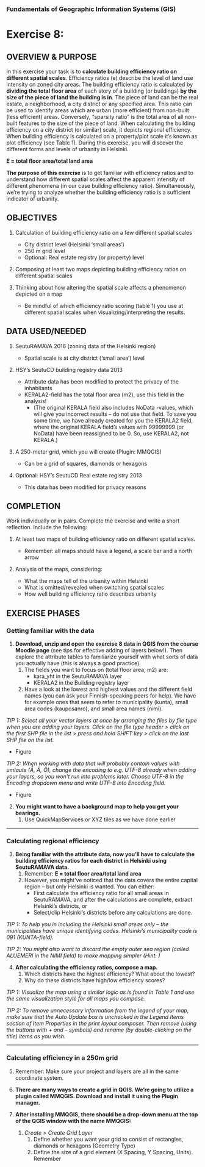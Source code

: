 ### Fundamentals of Geographic Information Systems (GIS)

# Exercise 8:

## OVERVIEW & PURPOSE

In this exercise your task is to **calculate building efficiency ratio on different spatial scales**. Efficiency ratios (e) describe the level of land use intensity on zoned city areas. The building efficiency ratio is calculated by **dividing the total floor area** of each story of a building (or buildings) **by the size of the piece of land the building is in**. The piece of land can be the real estate, a neighborhood, a city district or any specified area. This ratio can be used to identify areas which are urban (more efficient) from non-built (less efficient) areas. Conversely, “sparsity ratio” is the total area of all non-built features to the size of the piece of land. When calculating the building efficiency on a city district (or similar) scale, it depicts regional efficiency. When building efficiency is calculated on a property/plot scale it’s known as plot efficiency (see Table 1). During this exercise, you will discover the different forms and levels of urbanity in Helsinki.

**E = total floor area/total land area**

**The purpose of this exercise** is to get familiar with efficiency ratios and to understand how different spatial scales affect the apparent intensity of different phenomena (in our case building efficiency ratio). Simultaneously, we’re trying to analyze whether the building efficiency ratio is a sufficient indicator of urbanity.


## OBJECTIVES

1. Calculation of building efficiency ratio on a few different spatial scales
	
	- City district level (Helsinki ‘small areas’)
	- 250 m grid level
	- Optional: Real estate registry (or property) level

2. Composing at least two maps depicting building efficiency ratios on different spatial scales

3. Thinking about how altering the spatial scale affects a phenomenon depicted on a map
	
	- Be mindful of which efficiency ratio scoring (table 1) you use at different spatial scales when visualizing/interpreting the results.

## DATA USED/NEEDED

1. SeutuRAMAVA 2016 (zoning data of the Helsinki region)

	- Spatial scale is at city district (‘small area’) level

2. HSY’s SeutuCD building registry data 2013

	- Attribute data has been modified to protect the privacy of the inhabitants
	-  KERALA2-field has the total floor area (m2), use this field in the analysis!
		- (The original KERALA field also includes NoData -values, which will give you incorrect results – do not use that field. To save you some time, we have already created for you the KERALA2 field, where the original KERALA field’s values with 99999999 (or NoData) have been reassigned to be 0. So, use KERALA2, not KERALA.)

3. A 250-meter grid, which you will create (Plugin: MMQGIS)
	- Can be a grid of squares, diamonds or hexagons

4. Optional: HSY’s SeutuCD Real estate registry 2013
	- This data has been modified for privacy reasons

## COMPLETION

Work individually or in pairs. Complete the exercise and write a short reflection. Include the following:
1. At least two maps of building efficiency ratio on different spatial scales.
	- Remember: all maps should have a legend, a scale bar and a north arrow

2. Analysis of the maps, considering:
	-  What the maps tell of the urbanity within Helsinki
	-  What is omitted/revealed when switching spatial scales
	-  How well building efficiency ratio describes urbanity

## EXERCISE PHASES

### Getting familiar with the data

1. **Download, unzip and open the exercise 8 data in QGIS from the course Moodle page** (see tips for effective adding of layers below!). 
Then explore the attribute tables to familiarize yourself with what sorts of data you actually have (this is always a good practice).
	1. The fields you want to focus on (total floor area, m2) are: 
		- kara_yht in the SeutuRAMAVA layer
		- KERALA2 in the Building registry layer
	2.  Have a look at the lowest and highest values and the different field names (you can ask your Finnish-speaking peers for help). We have for example ones that seem to refer to municipality (kunta), small area codes (kauposanro), and  small area names (nimi).

*TIP 1: Select all your vector layers at once by arranging the files by file type when you are adding your layers. Click on the file type header > click on the first SHP file in the list > press and hold SHIFT key > click on the last SHP file on the list.*

- Figure

*TIP 2: When working with data that will probably contain values with umlauts (Å, Ä, Ö), change the encoding to e.g. UTF-8 already when adding your layers, so you won’t run into problems later. Choose UTF-8 in the Encoding dropdown menu and write UTF-8 into Encoding field.*

- Figure

2. **You might want to have a background map to help you get your bearings.**
	1. Use QuickMapServices or XYZ tiles as we have done earlier

---

### Calculating regional efficiency

3. **Being familiar with the attribute data, now you’ll have to calculate the building efficiency ratios for each district in Helsinki using SeutuRAMAVA data.**
	1. Remember: **E = total floor area/total land area**
	2. However, you might’ve noticed that the data covers the entire capital region – but only Helsinki is wanted. You can either:
		- First calculate the efficiency ratio for all small areas in SeutuRAMAVA, and after the calculations are complete, extract Helsinki’s districts, or
		- Select/clip Helsinki’s districts before any calculations are done.

*TIP 1: To help you in including the Helsinki small areas only – the municipalities have unique identifying codes. Helsinki’s municipality code is 091 (KUNTA-field).*

*TIP 2: You might also want to discard the empty outer sea region (called ALUEMERI in the NIMI field) to make mapping simpler (Hint: )*

4. **After calculating the efficiency ratios, compose a map.**
	1. Which districts have the highest efficiency? What about the lowest?
	2. Why do these districts have high/low efficiency scores?

*TIP 1: Visualize the map using a similar logic as is found in Table 1 and use the same visualization style for all maps you compose.*

*TIP 2: To remove unnecessary information from the legend of your map, make sure that the Auto Update box is unchecked in the Legend Items section of Item Properties in the print layout composer. Then remove (using the buttons with + and – symbols) and rename (by double-clicking on the title) items as you wish.*

---

### Calculating efficiency in a 250m grid

5. Remember: Make sure your project and layers are all in the same coordinate system.

6. **There are many ways to create a grid in QGIS. We’re going to utilize a plugin called MMQGIS. Download and install it using the Plugin manager.**

7. **After installing MMQGIS, there should be a drop-down menu at the top of the QGIS window with the name MMQGIS:**
	1. *Create* > *Create Grid Layer*
		1.  Define whether you want your grid to consist of rectangles, diamonds or hexagons (Geometry Type)
		2. Define the size of a grid element (X Spacing, Y Spacing, Units). Remember


<!--stackedit_data:
eyJkaXNjdXNzaW9ucyI6eyJySUlNQ2tUNkZLbkt2V1RKIjp7In
N0YXJ0IjoxMDk4LCJlbmQiOjExMzgsInRleHQiOiIqKkUgPSB0
b3RhbCBmbG9vciBhcmVhL3RvdGFsIGxhbmQgYXJlYSoqIn0sIl
VzR3N3d05pWVVDdnRLR0giOnsic3RhcnQiOjQzODUsImVuZCI6
NDM5MywidGV4dCI6Ii0gRmlndXJlIn0sIjFNdzdXY1p0dG16dm
ZPb3EiOnsic3RhcnQiOjQ2NzEsImVuZCI6NDY3OSwidGV4dCI6
Ii0gRmlndXJlIn0sImk1cldmZjgwSFJ5WGJydFAiOnsic3Rhcn
QiOjM1MTksImVuZCI6MzUyNSwidGV4dCI6Ik1vb2RsZSJ9LCJ5
ZnRIZXhDTURheG5vWVM5Ijp7InN0YXJ0Ijo1NzI2LCJlbmQiOj
U3MzAsInRleHQiOiJIaW50In0sIno3Y25CUFlad0NqWFdIY3ci
Onsic3RhcnQiOjQxMjcsImVuZCI6NDM4MywidGV4dCI6IipUSV
AgMTogU2VsZWN0IGFsbCB5b3VyIHZlY3RvciBsYXllcnMgYXQg
b25jZSBieSBhcnJhbmdpbmcgdGhlIGZpbGVzIGJ5IGZpbGUgdH
nigKYifSwiSHJHZ01qMjQ1ZEN1OWt5TiI6eyJzdGFydCI6NDM5
NSwiZW5kIjo0NjY5LCJ0ZXh0IjoiKlRJUCAyOiBXaGVuIHdvcm
tpbmcgd2l0aCBkYXRhIHRoYXQgd2lsbCBwcm9iYWJseSBjb250
YWluIHZhbHVlcyB3aXRoIHVtbGF1dHMgKOKApiJ9LCJ2ZW9VRH
dTc1FQVG43dWl5Ijp7InN0YXJ0Ijo2MDY4LCJlbmQiOjYzODEs
InRleHQiOiIqVElQIDI6IFRvIHJlbW92ZSB1bm5lY2Vzc2FyeS
BpbmZvcm1hdGlvbiBmcm9tIHRoZSBsZWdlbmQgb2YgeW91ciBt
YXAsIG1ha2Ugc3Vy4oCmIn0sIjhsdXZpNFgxSURLOEFmWTMiOn
sic3RhcnQiOjY2MTYsImVuZCI6NjY2NSwidGV4dCI6IkRvd25s
b2FkIGFuZCBpbnN0YWxsIGl0IHVzaW5nIHRoZSBQbHVnaW4gbW
FuYWdlci4ifX0sImNvbW1lbnRzIjp7Ik5MdDRnTlpXTWdKME96
bG4iOnsiZGlzY3Vzc2lvbklkIjoicklJTUNrVDZGS25LdldUSi
IsInN1YiI6ImdoOjQwMzA0Nzg4IiwidGV4dCI6IkFkZCBkaWFn
cmFtIiwiY3JlYXRlZCI6MTY4Nzg0NjQzNDI2MH0sImdhbnZLM0
5FS0YzbkNJWTUiOnsiZGlzY3Vzc2lvbklkIjoiVXNHc3d3TmlZ
VUN2dEtHSCIsInN1YiI6ImdoOjQwMzA0Nzg4IiwidGV4dCI6Ik
FkZCBwaWN0dXJlIiwiY3JlYXRlZCI6MTY4Nzg0NjkzMjY4M30s
IjdHRlN4U1Z1akVZcW5RWVYiOnsiZGlzY3Vzc2lvbklkIjoiMU
13N1djWnR0bXp2Zk9vcSIsInN1YiI6ImdoOjQwMzA0Nzg4Iiwi
dGV4dCI6IkFkZCBwaWN0dXJlIiwiY3JlYXRlZCI6MTY4Nzg0Nj
kzNzU0Nn0sIjhrTm9vVllxa29vOVQyc1kiOnsiZGlzY3Vzc2lv
bklkIjoiaTVyV2ZmODBIUnlYYnJ0UCIsInN1YiI6ImdoOjQwMz
A0Nzg4IiwidGV4dCI6IkZpeCByZWZlcmVuY2UiLCJjcmVhdGVk
IjoxNjg3ODQ2OTkxMzU1fSwiRDdabXpJcE9xclFhcjl5ViI6ey
JkaXNjdXNzaW9uSWQiOiJ5ZnRIZXhDTURheG5vWVM5Iiwic3Vi
IjoiZ2g6NDAzMDQ3ODgiLCJ0ZXh0IjoiQWRkIHJlZmVyZW5jZS
IsImNyZWF0ZWQiOjE2ODc4NDcyMDAzMTR9LCJrYlNuWDRzenFn
YUpic1BsIjp7ImRpc2N1c3Npb25JZCI6Ino3Y25CUFlad0NqWF
dIY3ciLCJzdWIiOiJnaDo0MDMwNDc4OCIsInRleHQiOiJNb3Zl
IHRvIGVhcmxpZXIgaW4gY291cnNlIiwiY3JlYXRlZCI6MTY4Nz
g0NzI5Mzg0M30sInltRG5nTWpFQ0llUVJ5Yk0iOnsiZGlzY3Vz
c2lvbklkIjoiSHJHZ01qMjQ1ZEN1OWt5TiIsInN1YiI6ImdoOj
QwMzA0Nzg4IiwidGV4dCI6Ik1vdmUgdG8gZWFybGllciBpbiBj
b3Vyc2UiLCJjcmVhdGVkIjoxNjg3ODQ3Mjk3NjUxfSwibGtudE
QzdkxaaHpqdlhVdiI6eyJkaXNjdXNzaW9uSWQiOiJ2ZW9VRHdT
c1FQVG43dWl5Iiwic3ViIjoiZ2g6NDAzMDQ3ODgiLCJ0ZXh0Ij
oiTW92ZSB0byBlYXJsaWVyIGluIGNvdXJzZSIsImNyZWF0ZWQi
OjE2ODc4NDczMzY4ODJ9LCJuQ2V2Q3JOZ3ZFRlVHOWcxIjp7Im
Rpc2N1c3Npb25JZCI6IjhsdXZpNFgxSURLOEFmWTMiLCJzdWIi
OiJnaDo0MDMwNDc4OCIsInRleHQiOiJBZGQgaGludCIsImNyZW
F0ZWQiOjE2ODc4NDc0MDk4NTF9fSwiaGlzdG9yeSI6Wy0xNzk3
MDg4NTIyXX0=
-->